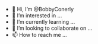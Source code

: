 - 👋 Hi, I’m @BobbyConerly
- 👀 I’m interested in ...
- 🌱 I’m currently learning ...
- 💞️ I’m looking to collaborate on ...
- 📫 How to reach me ...

<!---
BobbyConerly/BobbyConerly is a ✨ special ✨ repository because its `README.md` (this file) appears on your GitHub profile.
You can click the Preview link to take a look at your changes.
--->
